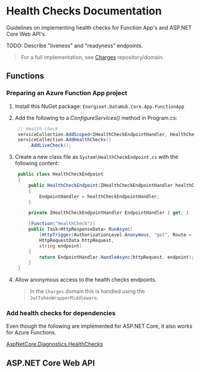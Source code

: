 # Health Checks Documentation

Guidelines on implementing health checks for Function App's and ASP.NET Core Web API's.

TODO: Describe "liveness" and "readyness" endpoints.

> For a full implementation, see [Charges](https://github.com/Energinet-DataHub/geh-charges) repository/domain.

## Functions

### Preparing an Azure Function App project

1) Install this NuGet package:
   `Energinet.DataHub.Core.App.FunctionApp`

1) Add the following to a *ConfigureServices()* method in Program.cs:

   ```cs
    // Health check
    serviceCollection.AddScoped<IHealthCheckEndpointHandler, HealthCheckEndpointHandler>();
    serviceCollection.AddHealthChecks()
        .AddLiveCheck();
   ```

1) Create a new class file as `System\HealthCheckEndpoint.cs` with the following content:

   ```cs
    public class HealthCheckEndpoint
    {
        public HealthCheckEndpoint(IHealthCheckEndpointHandler healthCheckEndpointHandler)
        {
            EndpointHandler = healthCheckEndpointHandler;
        }

        private IHealthCheckEndpointHandler EndpointHandler { get; }

        [Function("HealthCheck")]
        public Task<HttpResponseData> RunAsync(
            [HttpTrigger(AuthorizationLevel.Anonymous, "get", Route = "monitor/{endpoint}")]
            HttpRequestData httpRequest,
            string endpoint)
        {
            return EndpointHandler.HandleAsync(httpRequest, endpoint);
        }
    }
   ```

1) Allow anonymous access to the health checks endpoints.

    > In the `Charges` domain this is handled using the `JwtTokenWrapperMiddleware`.

### Add health checks for dependencies

Even though the following are implemented for ASP.NET Core, it also works for Azure Functions.

[AspNetCore.Diagnostics.HealthChecks](https://github.com/Xabaril/AspNetCore.Diagnostics.HealthChecks#health-checks)

## ASP.NET Core Web API

